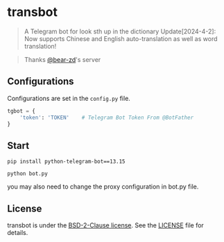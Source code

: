 # transbot
>  A Telegram bot for look sth up in the dictionary
>  Update[2024-4-2]: Now supports Chinese and English auto-translation as well as word translation!

>  Thanks [@bear-zd](https://github.com/bear-zd)'s server

## Configurations

Configurations are set in the `config.py` file.

```python
tgbot = {
    'token': 'TOKEN'	# Telegram Bot Token From @BotFather
}
```

## Start 

```shell
pip install python-telegram-bot==13.15

python bot.py
```

you may also need to change the proxy configuration in bot.py file.

## License

transbot is under the [BSD-2-Clause license](https://github.com/SYYANI/transbot/blob/main/LICENSE). See the [LICENSE](./LICENSE) file for details.
